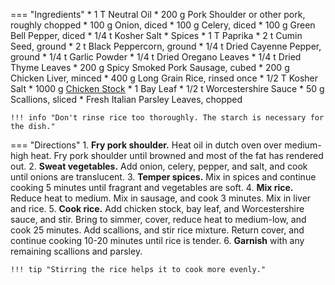 === "Ingredients"
    * 1 T Neutral Oil
    * 200 g Pork Shoulder or other pork, roughly chopped
    * 100 g Onion, diced
    * 100 g Celery, diced
    * 100 g Green Bell Pepper, diced
    * 1/4 t Kosher Salt
    * Spices
        * 1 T Paprika
        * 2 t Cumin Seed, ground
        * 2 t Black Peppercorn, ground
        * 1/4 t Dried Cayenne Pepper, ground
        * 1/4 t Garlic Powder
        * 1/4 t Dried Oregano Leaves
        * 1/4 t Dried Thyme Leaves
    * 200 g Spicy Smoked Pork Sausage, cubed
    * 200 g Chicken Liver, minced
    * 400 g Long Grain Rice, rinsed once
    * 1/2 T Kosher Salt
    * 1000 g [Chicken Stock](../soups/stocks/meat-stock.md)
    * 1 Bay Leaf
    * 1/2 t Worcestershire Sauce
    * 50 g Scallions, sliced
    * Fresh Italian Parsley Leaves, chopped

    !!! info "Don't rinse rice too thoroughly. The starch is necessary for the dish."

=== "Directions"
    1. **Fry pork shoulder.** Heat oil in dutch oven over medium-high heat. Fry pork shoulder until browned and most of the fat has rendered out.
    2. **Sweat vegetables.** Add onion, celery, pepper, and salt, and cook until onions are translucent.
    3. **Temper spices.** Mix in spices and continue cooking 5 minutes until fragrant and vegetables are soft.
    4. **Mix rice.** Reduce heat to medium. Mix in sausage, and cook 3 minutes. Mix in liver and rice.
    5. **Cook rice.** Add chicken stock, bay leaf, and Worcestershire sauce, and stir. Bring to simmer, cover, reduce heat to medium-low, and cook 25 minutes. Add scallions, and stir rice mixture. Return cover, and continue cooking 10-20 minutes until rice is tender.
    6. **Garnish** with any remaining scallions and parsley.

    !!! tip "Stirring the rice helps it to cook more evenly."

[^foodwishes]:
    Mitzewich, John. ["Dirty, Dirty Rice – Filthy Delicious."](https://foodwishes.blogspot.com/2019/10/dirty-dirty-rice.html) _Food Wishes._ 25 October 2019.
